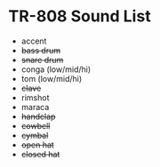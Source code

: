 # TR-808 Sound List
- accent
- ~~bass drum~~
- ~~snare drum~~
- conga (low/mid/hi)
- tom (low/mid/hi)
- ~~clave~~
- rimshot
- maraca
- ~~handclap~~
- ~~cowbell~~
- ~~cymbal~~
- ~~open hat~~
- ~~closed hat~~